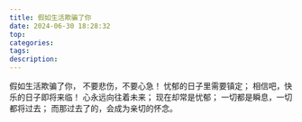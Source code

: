 ```yaml
---
title: 假如生活欺骗了你
date: 2024-06-30 18:28:32
top:
categories:
tags:
description:
---
```

假如生活欺骗了你，
不要悲伤，不要心急！
忧郁的日子里需要镇定；
相信吧，快乐的日子即将来临！
心永远向往着未来；
现在却常是忧郁；
一切都是瞬息，一切都将过去；
而那过去了的，会成为亲切的怀念。
